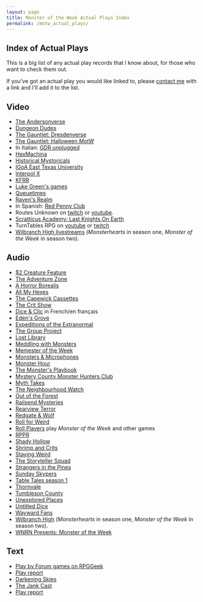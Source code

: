 ```yaml
---
layout: page
title: Monster of the Week Actual Plays Index
permalink: /motw_actual_plays/
---
```

Index of Actual Plays
---------------------
This is a big list of any actual play records that I know about, for those who want to check them out.

If you've got an actual play you would like linked to, please [contact me](mailto:mike@genericgames.co.nz) with a link and I'll add it to the list.

Video
-----

* [The Andersonverse](https://www.youtube.com/playlist?list=PL4IScHuOGRjbAAksqHMKbVa7cb5MIye1m)
* [Dungeon Dudes](https://www.youtube.com/watch?v=jM1FzXFTB1s&feature=youtu.be)
* [The Gauntlet: Dresdenverse](https://www.youtube.com/playlist?list=PLjXxFOddyHeAG6wOB6rVMLlo2qIJ8Kyup)
* [The Gauntlet: Halloween _MotW_](https://youtu.be/QeZv6lQ4H88)
* In Italian: [GDR unplugged](https://www.youtube.com/playlist?list=PL8v8kar5pSH5ZotZ-Xy8LA558Vt8mAi4C)
* [HexMachina](https://www.twitch.tv/videos/366179244)
* [Historical Mystoricals](https://www.youtube.com/playlist?list=PLscJgE_X-QRZvF7C8duoDHh_N4lIwGOiz)
* [IGoA East Texas University](https://www.youtube.com/watch?v=A-d1UZY-8Z0&list=PLccARXndpwfg-15iNdN2wU0atyh4ZNyH8)
* [Interpol X](http://happyjacks.org/interpolx)
* [KFRR](https://www.youtube.com/watch?v=aRLtHNHUsIU)
* [Luke Green's games](https://www.youtube.com/playlist?list=PL_1EpyP6ogbDitZ5Zep55PLeErcyD2K5b)
* [Queuetimes](https://queuetimes.com/tag/monster-of-the-week/)
* [Raven's Realm](https://www.youtube.com/watch?v=rkX_OUZZ-cI)
* In Spanish: [Red Penny Club](https://www.youtube.com/watch?v=XSOSe_ZddhM&list=PLEbrDuHKYV2Rkla3jE7Ib4x9mj-9POgMD)
* Routes Unknown on [twitch](http://twitch.tv/rpghour) or [youtube](https://www.youtube.com/playlist?list=PLfDpb99CuxKUGgRzLxvJWGfytmTqZ_0jg).
* [Scratticus Academy: Last Knights On Earth](https://www.twitch.tv/collections/Hg-a5CbgeRUV4w)
* TurnTables RPG on [youtube](https://www.youtube.com/channel/UCw0RRx5F1j0334kbgC51qPw) or [twitch](https://www.twitch.tv/turntablesrpg)
* [Wilbranch High livestreams](https://twitch.tv/GMHina) (_Monsterhearts_ in season one, _Monster of the Week_ in season two).


Audio
-----
* [$2 Creature Feature](https://2dollarcreature.carrd.co/)
* [The Adventure Zone](http://www.maximumfun.org/adventure-zone/setup-adventure-zone-amnesty)
* [A Horror Borealis](http://oneshotpodcast.com/actual-play/a-horror-borealis/)
* [All My Hexes](https://allmyhexes.simplecast.com/)
* [The Capewick Cassettes](https://open.spotify.com/show/0fkBUtShlGDvTdvVnZhI7Q?si=Sr71jGM7Qs-vBk8nKTV7hA&utm_source=copy-link&nd=1)
* [The Crit Show](https://thecritshowpodcast.com/)
* [Dice & Clic](https://diceandclic.fr/series/monster-of-the-week/) in French/en français
* [Eden's Grove](https://open.spotify.com/episode/25fhwBimjNsn8WBQJzYeD8)
* [Expeditions of the Extranormal](https://theumbraltheater.podbean.com/)
* [The Group Project](https://thegroupproject.com/)
* [Lost Library](https://itunes.apple.com/us/podcast/the-lost-library/id1358744382)
* [Meddling with Monsters](https://open.spotify.com/show/4O7zrvnnppFzljtxNxmRLD?nd=1)
* [Memester of the Week](https://anchor.fm/jason-myers39)
* [Monsters & Microphones](https://anchor.fm/monstersandmicrophones)
* [Monster Hour](https://podcasts.apple.com/us/podcast/monster-hour/id1473549676?fbclid=IwAR3SLdw5BEsat3X8FQgwzORXb2_3iOeaAv7R-x0lg9Y6MtZ57u6735zNmJM)
* [The Monster's Playbook](https://monstersplaybook.com/)
* [Mystery County Monster Hunters Club](https://mysterycountymonsterhuntersclub.podbean.com/)
* [Myth Takes](https://open.spotify.com/show/5LDvlARiOYzuHwxjHY7DoH)
* [The Neighbourhood Watch](https://anchor.fm/neighbourhoodwatchuk)
* [Out of the Forest](https://anchor.fm/theforestcast)
* [Railsend Mysteries](https://anchor.fm/railsend-mysteries)
* [Rearview Terror](https://www.rearviewterror.com/)
* [Redgate & Wolf](https://redgateandwolf.com/wp/)
* [Roll for Weird](https://www.majesticgoose.com/roll-for-weird)
* [Roll Players](https://roll-players.pinecast.co/) play _Monster of the Week_ and other games
* [RPPR](http://actualplay.roleplayingpublicradio.com/category/systems/powered-by-the-apocalypse/monster-of-the-week/)
* [Shady Hollow](http://welcometoshadyhollow.com/)
* [Shrimp and Crits](https://linktr.ee/shrimpandcrits)
* [Staying Weird](https://soundcloud.com/staying-weird/)
* [The Storyteller Squad](https://thestorytellersquad.captivate.fm)
* [Strangers in the Pines](https://strangers-in-the-pines.captivate.fm/listen)
* [Sunday Skypers](http://sunday-skypers.podbean.com/category/monster-of-the-week/)
* [Table Tales season 1](https://itunes.apple.com/us/podcast/table-tales/id1338113146?mt=2)
* [Thornvale](https://anchor.fm/thornvale/)
* [Tumbleson County](https://soundcloud.com/minionworks/sets/troublesome-times-in-tumbleson)
* [Unexplored Places](https://unexploredcast.tumblr.com/)
* [Untitled Dice](https://www.untitleddicegame.com/wp/)
* [Wayward Fans](http://www.thewaywardfans.com/podcasts/?tag=Monster+of+the+Week)
* [Wilbranch High](https://wilbranchhigh.transistor.fm/) (_Monsterhearts_ in season one, _Monster of the Week_ in season two).
* [WNRN Presents: Monster of the Week](https://soundcloud.com/wnrn/sets/wnrn-monster-of-the-week)

Text
----

* [Play by Forum games on RPGGeek](https://rpggeek.com/forum/1208385/monster-week/play-forum)
* [Play report](http://forums.somethingawful.com/showthread.php?threadid=3501383&pagenumber=10#post407155725)
* [Darkening Skies](http://story-games.com/forums/discussion/15731/monster-of-the-week-at-conception)
* [The Jank Cast](http://jankcast.com/archives/2046)
* [Play report](http://rpggeek.com/thread/862434/shs-7-42-campaign-part-1-set-up)
